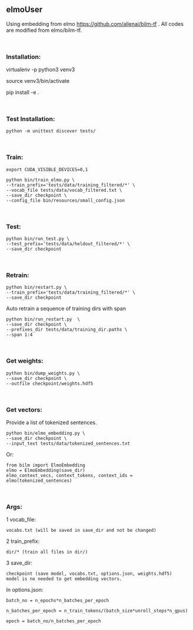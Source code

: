 ## elmoUser

Using embedding from elmo https://github.com/allenai/bilm-tf . All codes are modified from elmo/bilm-tf.

<br>

### Installation:

virtualenv -p python3 venv3

source venv3/bin/activate

pip install -e .

<br>

### Test Installation:

	python -m unittest discover tests/

<br>

### Train:
	export CUDA_VISIBLE_DEVICES=0,1

	python bin/train_elmo.py \
	--train_prefix='tests/data/training_filtered/*' \
	--vocab_file tests/data/vocab_filtered.txt \
	--save_dir checkpoint \
	--config_file bin/resources/small_config.json

<br>

### Test:

	python bin/run_test.py \
	--test_prefix='tests/data/heldout_filtered/*' \
	--save_dir checkpoint

<br>

### Retrain:

	python bin/restart.py \
	--train_prefix='tests/data/training_filtered/*' \
	--save_dir checkpoint
	
Auto retrain a sequence of training dirs with span

	python bin/run_restart.py  \
	--save_dir checkpoint \
	--prefixes_dir tests/data/training_dir.paths \
	--span 1:4

<br>

### Get weights:

	python bin/dump_weights.py \
	--save_dir checkpoint \
	--outfile checkpoint/weights.hdf5

<br>

### Get vectors:
Provide a list of tokenized sentences.

	python bin/elmo_embedding.py \
	--save_dir checkpoint \
	--input_text tests/data/tokenized_sentences.txt	
	
Or:

	from bilm import ElmoEmbedding
	elmo = ElmoEmbedding(save_dir)
	elmo_context_vecs, context_tokens, context_ids = elmo(tokenized_sentences)
	
<br>

### Args:

1 vocab_file: 

	vocabs.txt (will be saved in save_dir and not be changed)

2 train_prefix: 

	dir/* (train all files in dir/)

3 save_dir:

	checkpoint (save model, vocabs.txt, options.json, weights.hdf5)
	model is no needed to get embedding vectors.

In options.json:

	batch_no = n_epochs*n_batches_per_epoch 

	n_batches_per_epoch = n_train_tokens/(batch_size*unroll_steps*n_gpus)

	epoch = batch_no/n_batches_per_epoch








